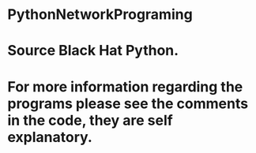 # PythonNetworkPrograming
# Source Black Hat Python.
# For more information regarding the programs please see the comments in the code, they are self explanatory.
